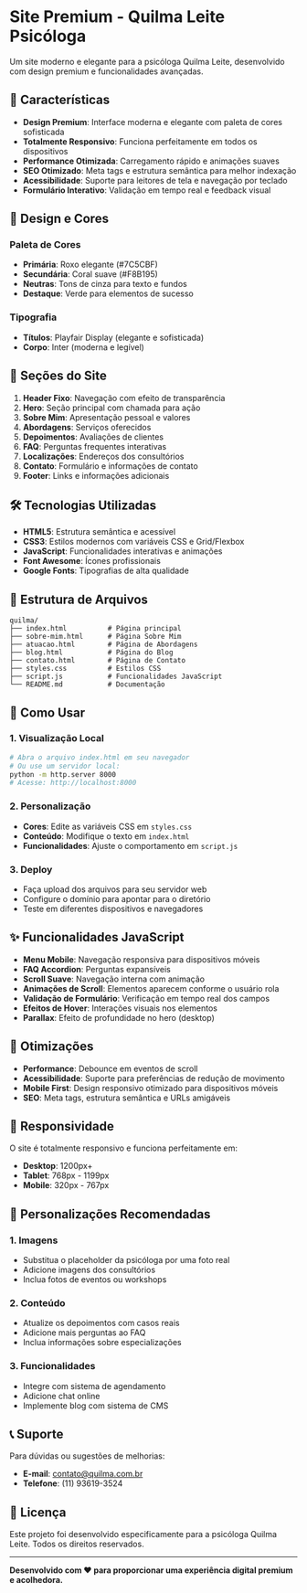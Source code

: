 # Site Premium - Quilma Leite Psicóloga

Um site moderno e elegante para a psicóloga Quilma Leite, desenvolvido com design premium e funcionalidades avançadas.

## 🚀 Características

- **Design Premium**: Interface moderna e elegante com paleta de cores sofisticada
- **Totalmente Responsivo**: Funciona perfeitamente em todos os dispositivos
- **Performance Otimizada**: Carregamento rápido e animações suaves
- **SEO Otimizado**: Meta tags e estrutura semântica para melhor indexação
- **Acessibilidade**: Suporte para leitores de tela e navegação por teclado
- **Formulário Interativo**: Validação em tempo real e feedback visual

## 🎨 Design e Cores

### Paleta de Cores
- **Primária**: Roxo elegante (#7C5CBF)
- **Secundária**: Coral suave (#F8B195)
- **Neutras**: Tons de cinza para texto e fundos
- **Destaque**: Verde para elementos de sucesso

### Tipografia
- **Títulos**: Playfair Display (elegante e sofisticada)
- **Corpo**: Inter (moderna e legível)

## 📱 Seções do Site

1. **Header Fixo**: Navegação com efeito de transparência
2. **Hero**: Seção principal com chamada para ação
3. **Sobre Mim**: Apresentação pessoal e valores
4. **Abordagens**: Serviços oferecidos
5. **Depoimentos**: Avaliações de clientes
6. **FAQ**: Perguntas frequentes interativas
7. **Localizações**: Endereços dos consultórios
8. **Contato**: Formulário e informações de contato
9. **Footer**: Links e informações adicionais

## 🛠️ Tecnologias Utilizadas

- **HTML5**: Estrutura semântica e acessível
- **CSS3**: Estilos modernos com variáveis CSS e Grid/Flexbox
- **JavaScript**: Funcionalidades interativas e animações
- **Font Awesome**: Ícones profissionais
- **Google Fonts**: Tipografias de alta qualidade

## 📁 Estrutura de Arquivos

```
quilma/
├── index.html          # Página principal
├── sobre-mim.html      # Página Sobre Mim
├── atuacao.html        # Página de Abordagens
├── blog.html           # Página do Blog
├── contato.html        # Página de Contato
├── styles.css          # Estilos CSS
├── script.js           # Funcionalidades JavaScript
└── README.md           # Documentação
```

## 🚀 Como Usar

### 1. Visualização Local
```bash
# Abra o arquivo index.html em seu navegador
# Ou use um servidor local:
python -m http.server 8000
# Acesse: http://localhost:8000
```

### 2. Personalização
- **Cores**: Edite as variáveis CSS em `styles.css`
- **Conteúdo**: Modifique o texto em `index.html`
- **Funcionalidades**: Ajuste o comportamento em `script.js`

### 3. Deploy
- Faça upload dos arquivos para seu servidor web
- Configure o domínio para apontar para o diretório
- Teste em diferentes dispositivos e navegadores

## ✨ Funcionalidades JavaScript

- **Menu Mobile**: Navegação responsiva para dispositivos móveis
- **FAQ Accordion**: Perguntas expansíveis
- **Scroll Suave**: Navegação interna com animação
- **Animações de Scroll**: Elementos aparecem conforme o usuário rola
- **Validação de Formulário**: Verificação em tempo real dos campos
- **Efeitos de Hover**: Interações visuais nos elementos
- **Parallax**: Efeito de profundidade no hero (desktop)

## 🎯 Otimizações

- **Performance**: Debounce em eventos de scroll
- **Acessibilidade**: Suporte para preferências de redução de movimento
- **Mobile First**: Design responsivo otimizado para dispositivos móveis
- **SEO**: Meta tags, estrutura semântica e URLs amigáveis

## 📱 Responsividade

O site é totalmente responsivo e funciona perfeitamente em:
- **Desktop**: 1200px+
- **Tablet**: 768px - 1199px
- **Mobile**: 320px - 767px

## 🔧 Personalizações Recomendadas

### 1. Imagens
- Substitua o placeholder da psicóloga por uma foto real
- Adicione imagens dos consultórios
- Inclua fotos de eventos ou workshops

### 2. Conteúdo
- Atualize os depoimentos com casos reais
- Adicione mais perguntas ao FAQ
- Inclua informações sobre especializações

### 3. Funcionalidades
- Integre com sistema de agendamento
- Adicione chat online
- Implemente blog com sistema de CMS

## 📞 Suporte

Para dúvidas ou sugestões de melhorias:
- **E-mail**: contato@quilma.com.br
- **Telefone**: (11) 93619-3524

## 📄 Licença

Este projeto foi desenvolvido especificamente para a psicóloga Quilma Leite. Todos os direitos reservados.

---

**Desenvolvido com ❤️ para proporcionar uma experiência digital premium e acolhedora.**

